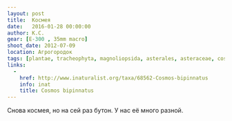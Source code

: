 ```yaml
---
layout: post
title:  Космея
date:   2016-01-28 00:00:00
author: К.С.
gear: [E-300 , 35mm macro]
shoot_date: 2012-07-09
location: Агрогородок
tags: [plantae, tracheophyta, magnoliopsida, asterales, asteraceae, cosmos, cosmos bipinnatus]
links:
  -
    href: http://www.inaturalist.org/taxa/68562-Cosmos-bipinnatus
    info: inat
    title: Cosmos bipinnatus
---
```


Снова космея, но на сей раз бутон. У нас её много разной.
